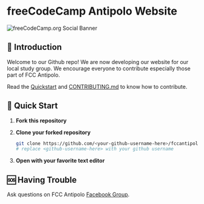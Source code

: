 # freeCodeCamp Antipolo Website

![freeCodeCamp.org Social Banner](https://s3.amazonaws.com/freecodecamp/wide-social-banner.png)

## :wave: Introduction

Welcome to our Github repo! We are now developing our website for our local study group. We encourage everyone to contribute especially those part of FCC Antipolo.

Read the [Quickstart](#rocket-quick-start) and [CONTRIBUTING.md](https://github.com/fccantipolo/fccantipolo.github.io/blob/master/CONTRIBUTING.md) to know how to contribute.

## :rocket: Quick Start

1. **Fork this repository**

2. **Clone your forked repository**

    ```sh
    git clone https://github.com/<your-github-username-here>/fccantipolo.github.io
    # replace <github-username-here> with your github username
    ```

3. **Open with your favorite text editor**

## :sos: Having Trouble

Ask questions on FCC Antipolo [Facebook Group](https://web.facebook.com/groups/freeCodeCamp.Antipolo).
